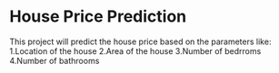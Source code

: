 # House Price Prediction

This project will predict the house price based on the parameters like:
1.Location of the house
2.Area of the house
3.Number of bedrroms
4.Number of bathrooms
